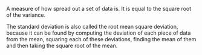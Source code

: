 A measure of how spread out a set of data is. It is equal to the square
root of the variance.

The standard deviation is also called the root mean square deviation,
because it can be found by computing the deviation of each piece of data
from the mean, squaring each of these deviations, finding the mean of
them and then taking the square root of the mean.
